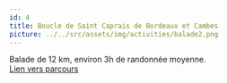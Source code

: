 ```yaml
---
id: 4
title: Boucle de Saint Caprais de Bordeaux et Cambes
picture: ../../src/assets/img/activities/balade2.png
---
```

Balade de 12 km, environ 3h de randonnée moyenne.  
[Lien vers parcours](https://aquitaine.media.tourinsoft.eu/upload/BOUCLE-DE-ST-CAPRAIS-ET-CAMBES.pdf)
